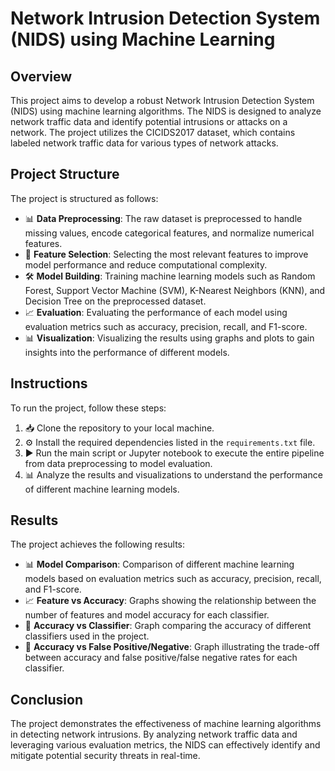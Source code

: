 # Network Intrusion Detection System (NIDS) using Machine Learning

## Overview
This project aims to develop a robust Network Intrusion Detection System (NIDS) using machine learning algorithms. The NIDS is designed to analyze network traffic data and identify potential intrusions or attacks on a network. The project utilizes the CICIDS2017 dataset, which contains labeled network traffic data for various types of network attacks.

## Project Structure
The project is structured as follows:
- 📊 **Data Preprocessing**: The raw dataset is preprocessed to handle missing values, encode categorical features, and normalize numerical features.
- 🎯 **Feature Selection**: Selecting the most relevant features to improve model performance and reduce computational complexity.
- 🛠️ **Model Building**: Training machine learning models such as Random Forest, Support Vector Machine (SVM), K-Nearest Neighbors (KNN), and Decision Tree on the preprocessed dataset.
- 📈 **Evaluation**: Evaluating the performance of each model using evaluation metrics such as accuracy, precision, recall, and F1-score.
- 📊 **Visualization**: Visualizing the results using graphs and plots to gain insights into the performance of different models.

## Instructions
To run the project, follow these steps:
1. 📥 Clone the repository to your local machine.
2. ⚙️ Install the required dependencies listed in the `requirements.txt` file.
3. ▶️ Run the main script or Jupyter notebook to execute the entire pipeline from data preprocessing to model evaluation.
4. 📊 Analyze the results and visualizations to understand the performance of different machine learning models.

## Results
The project achieves the following results:
- 📊 **Model Comparison**: Comparison of different machine learning models based on evaluation metrics such as accuracy, precision, recall, and F1-score.
- 📈 **Feature vs Accuracy**: Graphs showing the relationship between the number of features and model accuracy for each classifier.
- 🎯 **Accuracy vs Classifier**: Graph comparing the accuracy of different classifiers used in the project.
- 🎯 **Accuracy vs False Positive/Negative**: Graph illustrating the trade-off between accuracy and false positive/false negative rates for each classifier.

## Conclusion
The project demonstrates the effectiveness of machine learning algorithms in detecting network intrusions. By analyzing network traffic data and leveraging various evaluation metrics, the NIDS can effectively identify and mitigate potential security threats in real-time.
